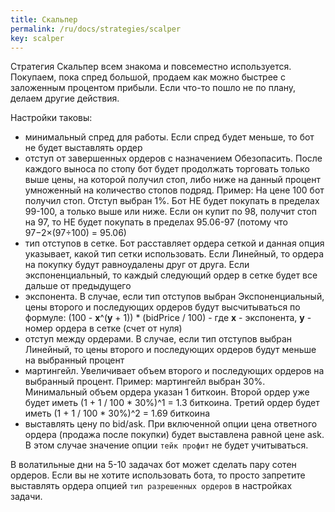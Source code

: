 ```yaml
---
title: Скальпер
permalink: /ru/docs/strategies/scalper
key: scalper
---
```


Стратегия Скальпер всем знакома и повсеместно используется. Покупаем, пока спред большой, 
продаем как можно быстрее с заложенным процентом прибыли. Если что-то пошло не по плану, 
делаем другие действия.

Настройки таковы:
- минимальный спред для работы. Если спред будет меньше, то бот не будет выставлять ордер
- отступ от завершенных ордеров с назначением Обезопасить. После каждого выноса по стопу бот будет 
продолжать торговать только выше цены, на которой получил стоп, либо ниже на данный процент 
умноженный на количество стопов подряд. Пример: На цене 100 бот получил стоп. Отступ выбран 1%. 
Бот НЕ будет покупать в пределах 99-100, а только выше или ниже. Если он купит по 98, 
получит стоп на 97, то НЕ будет покупать в пределах 95.06-97 (потому что 97−2×(97÷100) = 95.06)
- тип отступов в сетке. Бот расставляет ордера сеткой и данная опция указывает, 
какой тип сетки использовать. Если Линейный, то ордера на покупку будут равноудалены друг от друга. 
Если экспоненциальный, то каждый следующий ордер в сетке будет все дальше от предыдущего
- экспонента. В случае, если тип отступов выбран Экспоненциальный, цены второго и последующих 
ордеров будут высчитываться по формуле:
(100 - **x**^(**y** + 1)) * (bidPrice / 100)  -  где **x** - экспонента, **y** - номер ордера в 
сетке (счет от нуля)
- отступ между ордерами. В случае, если тип отступов выбран Линейный, то цены второго и 
последующих ордеров будут меньше на выбранный процент
- мартингейл. Увеличивает объем второго и последующих ордеров на выбранный процент. 
Пример: мартингейл выбран 30%. Минимальный объем ордера указан 1 биткоин. 
Второй ордер уже будет иметь (1 + 1 / 100 * 30%)^1 = 1.3 биткоина. 
Третий ордер будет иметь (1 + 1 / 100 * 30%)^2 = 1.69 биткоина
- выставлять цену по bid/ask. При включенной опции цена ответного ордера (продажа после покупки) 
будет выставлена равной цене ask. В этом случае значение опции `тейк профит` не будет учитываться.

В волатильные дни на 5-10 задачах бот может сделать пару сотен ордеров. 
Если вы не хотите использовать бота, то просто запретите выставлять ордера 
опцией `тип разрешенных ордеров` в настройках задачи. 